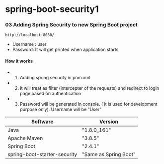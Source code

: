 ﻿# spring-boot-security1

### 03 Adding Spring Security to new Spring Boot project

```
http://localhost:8080/
```

- Username : user
- Password: It will get printed when application starts

#### How it works

- 01. Adding spring security in pom.xml
- 02. It will treat as filter (intercepter of the requests) and redirect to login page based on authentication
- 03. Password will be generated in console. ( it is used for development purpose only). Username will be "User"


| Software                      | Version                |
| ------                        | ------                 |
| Java                          |  "1.8.0_161"           |
| Apache Maven                  |  "3.8.5"               |
| Spring Boot                   |  "2.4.1"               |
| spring-boot-starter-security  |  "Same as Spring Boot" |
